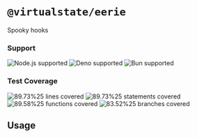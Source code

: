# `@virtualstate/eerie`

Spooky hooks

[//]: # (badges)

### Support

 ![Node.js supported](https://img.shields.io/badge/node-%3E%3D16.0.0-blue) ![Deno supported](https://img.shields.io/badge/deno-%3E%3D1.17.0-blue) ![Bun supported](https://img.shields.io/badge/bun-%3E%3D0.1.8-blue) 

### Test Coverage

 ![89.73%25 lines covered](https://img.shields.io/badge/lines-89.73%25-brightgreen) ![89.73%25 statements covered](https://img.shields.io/badge/statements-89.73%25-brightgreen) ![89.58%25 functions covered](https://img.shields.io/badge/functions-89.58%25-brightgreen) ![83.52%25 branches covered](https://img.shields.io/badge/branches-83.52%25-brightgreen)

[//]: # (badges)

## Usage 
